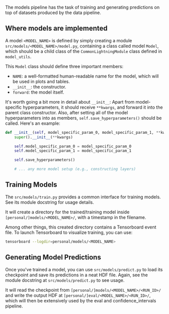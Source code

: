 The models pipeline has the task of training and generating predictions on top of datasets produced by the data pipeline.

## Where models are implemented

A model `<MODEL_NAME>` is defined by simply creating a module
`src/models/<MODEL_NAME>/model.py`, containing a class called model `Model`,
which should be a child class of the `CommonLightningModule` class defined in
`model_utils`.

This `Model` class should define three important members:

- `NAME`: a well-formatted human-readable name for the model, which will be used in plots and tables.
- `__init__`: the constructor.
- `forward`: the model itself.

It's worth going a bit more in detail about `__init__`: Apart from
model-specific hyperparameters, it should receive `**kwargs`, and forward it
into the parent class constructor. Also, after setting all of the model
hyperparameters into as members, `self.save_hyperparameters()` should be
called. Here's an example:

```python
def __init__(self, model_specific_param_0, model_specific_param_1, **kwargs):
    super().__init__(**kwargs)

    self.model_specific_param_0 = model_specific_param_0
    self.model_specific_param_1 = model_specific_param_1

    self.save_hyperparameters()

    # ... any more model setup (e.g., constructing layers)
```

## Training Models

The `src/models/train.py` provides a common interface for training models. See
its module docstring for usage details.

It will create a directory for the trained/training model inside
`[personal/]models/<MODEL_NAME>/`, with a timestamp in the filename.

Among other things, this created directory contains a Tensorboard event file.
To launch Tensorboard to visualize training, you can use:

```sh
tensorboard --logdir=personal/models/<MODEL_NAME>
```

## Generating Model Predictions

Once you've trained a model, you can use `src/models/predict.py` to load its
checkpoint and save its predictions in a neat HDF file. Again, see the module
docstring at `src/models/predict.py` to see usage.

It will read the checkpoint from `[personal/]models/<MODEL_NAME>/<RUN_ID>/` and
write the output HDF at `[personal/]eval/<MODEL_NAME>/<RUN_ID>/`, which will
then be extensively used by the eval and confidence\_intervals pipeline.
